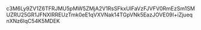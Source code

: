 c3M6Ly9ZV1Z6TFRJMU5pMW5ZMjA2V1RsSFkxUlFaVzFJVFV0RmEzSm1SMUZRU25GR1JFNXlRREUzTmk0eE1qVXVNak14TGpVNk5EazJOVE09I+iZjueqnXNz6IqC54K5MDEK